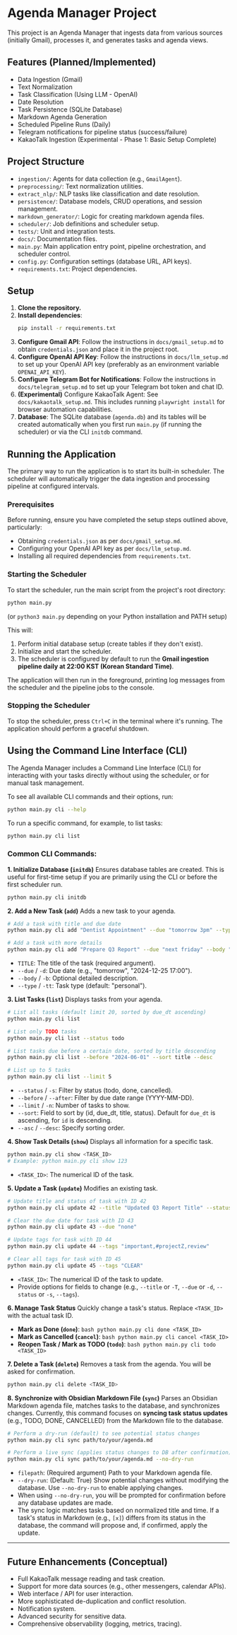 # Agenda Manager Project

This project is an Agenda Manager that ingests data from various sources (initially Gmail), processes it, and generates tasks and agenda views.

## Features (Planned/Implemented)

*   Data Ingestion (Gmail)
*   Text Normalization
*   Task Classification (Using LLM - OpenAI)
*   Date Resolution
*   Task Persistence (SQLite Database)
*   Markdown Agenda Generation
*   Scheduled Pipeline Runs (Daily)
*   Telegram notifications for pipeline status (success/failure)
*   KakaoTalk Ingestion (Experimental - Phase 1: Basic Setup Complete)

## Project Structure

*   `ingestion/`: Agents for data collection (e.g., `GmailAgent`).
*   `preprocessing/`: Text normalization utilities.
*   `extract_nlp/`: NLP tasks like classification and date resolution.
*   `persistence/`: Database models, CRUD operations, and session management.
*   `markdown_generator/`: Logic for creating markdown agenda files.
*   `scheduler/`: Job definitions and scheduler setup.
*   `tests/`: Unit and integration tests.
*   `docs/`: Documentation files.
*   `main.py`: Main application entry point, pipeline orchestration, and scheduler control.
*   `config.py`: Configuration settings (database URL, API keys).
*   `requirements.txt`: Project dependencies.

## Setup

1.  **Clone the repository.**
2.  **Install dependencies**:
    ```bash
    pip install -r requirements.txt
    ```
3.  **Configure Gmail API**: Follow the instructions in `docs/gmail_setup.md` to obtain `credentials.json` and place it in the project root.
4.  **Configure OpenAI API Key**: Follow the instructions in `docs/llm_setup.md` to set up your OpenAI API key (preferably as an environment variable `OPENAI_API_KEY`).
5.  **Configure Telegram Bot for Notifications**: Follow the instructions in `docs/telegram_setup.md` to set up your Telegram bot token and chat ID.
6.  **(Experimental)** Configure KakaoTalk Agent: See `docs/kakaotalk_setup.md`. This includes running `playwright install` for browser automation capabilities.
7.  **Database**: The SQLite database (`agenda.db`) and its tables will be created automatically when you first run `main.py` (if running the scheduler) or via the CLI `initdb` command.

## Running the Application

The primary way to run the application is to start its built-in scheduler. The scheduler will automatically trigger the data ingestion and processing pipeline at configured intervals.

### Prerequisites

Before running, ensure you have completed the setup steps outlined above, particularly:
*   Obtaining `credentials.json` as per `docs/gmail_setup.md`.
*   Configuring your OpenAI API key as per `docs/llm_setup.md`.
*   Installing all required dependencies from `requirements.txt`.

### Starting the Scheduler

To start the scheduler, run the main script from the project's root directory:

```bash
python main.py
```
(or `python3 main.py` depending on your Python installation and PATH setup)

This will:
1.  Perform initial database setup (create tables if they don't exist).
2.  Initialize and start the scheduler.
3.  The scheduler is configured by default to run the **Gmail ingestion pipeline daily at 22:00 KST (Korean Standard Time)**.

The application will then run in the foreground, printing log messages from the scheduler and the pipeline jobs to the console.

### Stopping the Scheduler

To stop the scheduler, press `Ctrl+C` in the terminal where it's running. The application should perform a graceful shutdown.

## Using the Command Line Interface (CLI)

The Agenda Manager includes a Command Line Interface (CLI) for interacting with your tasks directly without using the scheduler, or for manual task management.

To see all available CLI commands and their options, run:
```bash
python main.py cli --help
```

To run a specific command, for example, to list tasks:
```bash
python main.py cli list
```

### Common CLI Commands:

**1. Initialize Database (`initdb`)**
   Ensures database tables are created. This is useful for first-time setup if you are primarily using the CLI or before the first scheduler run.
   ```bash
   python main.py cli initdb
   ```

**2. Add a New Task (`add`)**
   Adds a new task to your agenda.
   ```bash
   # Add a task with title and due date
   python main.py cli add "Dentist Appointment" --due "tomorrow 3pm" --type "personal"

   # Add a task with more details
   python main.py cli add "Prepare Q3 Report" --due "next friday" --body "Finalize slides and gather all data." --type "work"
   ```
   *   `TITLE`: The title of the task (required argument).
   *   `--due` / `-d`: Due date (e.g., "tomorrow", "2024-12-25 17:00").
   *   `--body` / `-b`: Optional detailed description.
   *   `--type` / `-tt`: Task type (default: "personal").

**3. List Tasks (`list`)**
   Displays tasks from your agenda.
   ```bash
   # List all tasks (default limit 20, sorted by due_dt ascending)
   python main.py cli list

   # List only TODO tasks
   python main.py cli list --status todo

   # List tasks due before a certain date, sorted by title descending
   python main.py cli list --before "2024-06-01" --sort title --desc

   # List up to 5 tasks
   python main.py cli list --limit 5
   ```
   *   `--status` / `-s`: Filter by status (todo, done, cancelled).
   *   `--before` / `--after`: Filter by due date range (YYYY-MM-DD).
   *   `--limit` / `-n`: Number of tasks to show.
   *   `--sort`: Field to sort by (id, due_dt, title, status). Default for `due_dt` is ascending, for `id` is descending.
   *   `--asc` / `--desc`: Specify sorting order.

**4. Show Task Details (`show`)**
   Displays all information for a specific task.
   ```bash
   python main.py cli show <TASK_ID>
   # Example: python main.py cli show 123
   ```
   *   `<TASK_ID>`: The numerical ID of the task.

**5. Update a Task (`update`)**
   Modifies an existing task.
   ```bash
   # Update title and status of task with ID 42
   python main.py cli update 42 --title "Updated Q3 Report Title" --status done

   # Clear the due date for task with ID 43
   python main.py cli update 43 --due "none"

   # Update tags for task with ID 44
   python main.py cli update 44 --tags "important,#projectZ,review"

   # Clear all tags for task with ID 45
   python main.py cli update 45 --tags "CLEAR"
   ```
   *   `<TASK_ID>`: The numerical ID of the task to update.
   *   Provide options for fields to change (e.g., `--title` or `-T`, `--due` or `-d`, `--status` or `-s`, `--tags`).

**6. Manage Task Status**
   Quickly change a task's status. Replace `<TASK_ID>` with the actual task ID.
   *   **Mark as Done (`done`)**:
     ```bash
     python main.py cli done <TASK_ID>
     ```
   *   **Mark as Cancelled (`cancel`)**:
     ```bash
     python main.py cli cancel <TASK_ID>
     ```
   *   **Reopen Task / Mark as TODO (`todo`)**:
     ```bash
     python main.py cli todo <TASK_ID>
     ```

**7. Delete a Task (`delete`)**
   Removes a task from the agenda. You will be asked for confirmation.
   ```bash
   python main.py cli delete <TASK_ID>
   ```

**8. Synchronize with Obsidian Markdown File (`sync`)**
   Parses an Obsidian Markdown agenda file, matches tasks to the database, and synchronizes changes.
   Currently, this command focuses on **syncing task status updates** (e.g., TODO, DONE, CANCELLED) from the Markdown file to the database.

   ```bash
   # Perform a dry-run (default) to see potential status changes
   python main.py cli sync path/to/your/agenda.md

   # Perform a live sync (applies status changes to DB after confirmation)
   python main.py cli sync path/to/your/agenda.md --no-dry-run
   ```
   *   `filepath`: (Required argument) Path to your Markdown agenda file.
   *   `--dry-run`: (Default: True) Show potential changes without modifying the database. Use `--no-dry-run` to enable applying changes.
   *   When using `--no-dry-run`, you will be prompted for confirmation before any database updates are made.
   *   The sync logic matches tasks based on normalized title and time. If a task's status in Markdown (e.g., `[x]`) differs from its status in the database, the command will propose and, if confirmed, apply the update.

---

## Future Enhancements (Conceptual)
*   Full KakaoTalk message reading and task creation.
*   Support for more data sources (e.g., other messengers, calendar APIs).
*   Web interface / API for user interaction.
*   More sophisticated de-duplication and conflict resolution.
*   Notification system.
*   Advanced security for sensitive data.
*   Comprehensive observability (logging, metrics, tracing).
